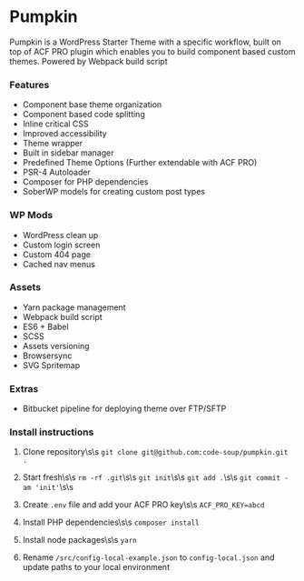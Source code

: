 # Pumpkin
Pumpkin is a WordPress Starter Theme with a specific workflow, built on top of ACF PRO plugin which enables you to build component based custom themes.
Powered by Webpack build script

### Features
- Component base theme organization
- Component based code splitting
- Inline critical CSS
- Improved accessibility
- Theme wrapper
- Built in sidebar manager
- Predefined Theme Options (Further extendable with ACF PRO)
- PSR-4 Autoloader
- Composer for PHP dependencies
- SoberWP models for creating custom post types

### WP Mods
- WordPress clean up
- Custom login screen
- Custom 404 page
- Cached nav menus

### Assets
- Yarn package management
- Webpack build script
- ES6 + Babel
- SCSS
- Assets versioning
- Browsersync
- SVG Spritemap

### Extras
- Bitbucket pipeline for deploying theme over FTP/SFTP

### Install instructions
1. Clone repository\s\s
`git clone git@github.com:code-soup/pumpkin.git .`

2. Start fresh\s\s
`rm -rf .git`\s\s
`git init`\s\s
`git add .`\s\s
`git commit -am 'init'`\s\s

3. Create `.env` file and add your ACF PRO key\s\s
`ACF_PRO_KEY=abcd`

4. Install PHP dependencies\s\s
`composer install`

5. Install node packages\s\s
`yarn`

6. Rename `/src/config-local-example.json` to `config-local.json` and update paths to your local environment
